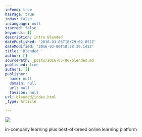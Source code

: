 ```yaml
---
inFeed: true
hasPage: true
inNav: false
inLanguage: null
starred: false
keywords: []
description: Intro Blended
datePublished: '2016-03-06T18:29:02.052Z'
dateModified: '2016-03-06T18:28:30.141Z'
title: 'Blended '
author: []
sourcePath: _posts/2016-03-06-blended.md
published: true
authors: []
publisher:
  name: null
  domain: null
  url: null
  favicon: null
url: blended/index.html
_type: Article

---
```

![](https://the-grid-user-content.s3-us-west-2.amazonaws.com/400d1a98-b0ee-4d2c-8596-0fab8d032d2f.jpg)

in-company learning plus best-of-breed online learning platform